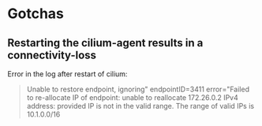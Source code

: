 # Gotchas

## Restarting the cilium-agent results in a connectivity-loss
Error in the log after restart of cilium:
> Unable to restore endpoint, ignoring" endpointID=3411 error="Failed to re-allocate IP of endpoint: unable to reallocate 172.26.0.2 IPv4 address: provided IP is not in the valid range. The range of valid IPs is 10.1.0.0/16

